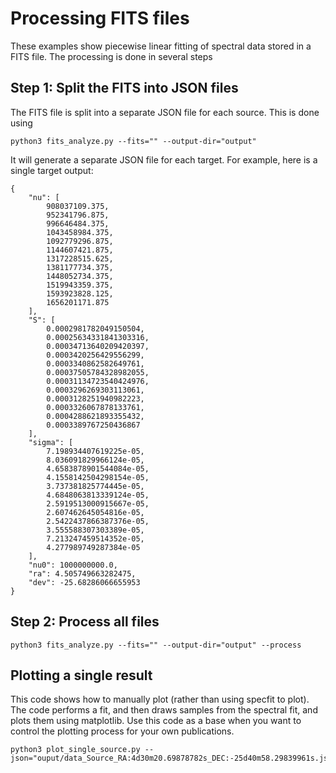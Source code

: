 # Processing FITS files

These examples show piecewise linear fitting of spectral data stored in a FITS file. The processing is done in several steps

## Step 1: Split the FITS into JSON files

The FITS file is split into a separate JSON file for each source. This is done using 

    python3 fits_analyze.py --fits="" --output-dir="output"

It will generate a separate JSON file for each target. For example, here is a single target output:

```
{
    "nu": [
        908037109.375,
        952341796.875,
        996646484.375,
        1043458984.375,
        1092779296.875,
        1144607421.875,
        1317228515.625,
        1381177734.375,
        1448052734.375,
        1519943359.375,
        1593923828.125,
        1656201171.875
    ],
    "S": [
        0.0002981782049150504,
        0.00025634331841303316,
        0.00034713640209420397,
        0.0003420256429556299,
        0.0003340862582649761,
        0.00037505784328982055,
        0.00031134723540424976,
        0.0003296269303113061,
        0.0003128251940982223,
        0.0003326067878133761,
        0.0004288621893355432,
        0.0003389767250436867
    ],
    "sigma": [
        7.198934407619225e-05,
        8.036091829966124e-05,
        4.6583878901544084e-05,
        4.1558142504298154e-05,
        3.737381825774445e-05,
        4.6848063813339124e-05,
        2.5919513000915667e-05,
        2.607462645054816e-05,
        2.5422437866387376e-05,
        3.555588307303389e-05,
        7.213247459514352e-05,
        4.277989749287384e-05
    ],
    "nu0": 1000000000.0,
    "ra": 4.505749663282475,
    "dev": -25.68286066655953
}
```

## Step 2: Process all files

    python3 fits_analyze.py --fits="" --output-dir="output" --process

## Plotting a single result

This code shows how to manually plot (rather than using specfit to plot). The code performs a fit, and then
draws samples from the spectral fit, and plots them using matplotlib. Use this code as a base when you want
to control the plotting process for your own publications.

    python3 plot_single_source.py --json="ouput/data_Source_RA:4d30m20.69878782s_DEC:-25d40m58.29839961s.json"
